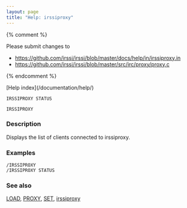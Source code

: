 ```yaml
---
layout: page
title: "Help: irssiproxy"
---
```


{% comment %}

Please submit changes to
- https://github.com/irssi/irssi/blob/master/docs/help/in/irssiproxy.in
- https://github.com/irssi/irssi/blob/master/src/irc/proxy/proxy.c


{% endcomment %}
<nav markdown="1">
[Help index](/documentation/help/)
</nav>

<div class="highlight irssisyntax"><pre style="\-\-cmdlen:16ch"><code><span class="synB">IRSSIPROXY</span> <span class="synB">STATUS</span></code></pre></div>


<div class="highlight irssisyntax"><pre style="\-\-cmdlen:-2ch"><code><span class="synB">IRSSIPROXY</span></code></pre></div>



### Description ###

Displays the list of clients connected to irssiproxy.

### Examples ###

    /IRSSIPROXY
    /IRSSIPROXY STATUS

### See also ###
[LOAD](/documentation/help/load/), [PROXY](/documentation/help/proxy/), [SET](/documentation/help/set/), [irssiproxy](/documentation/help/irssiproxy/)

